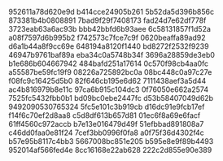 952611a78d620e9d
b414cce24905b261
5b52da5d396b856c
873381b4b0808891
7bad9f29f7408173
fad24d7e62df778f
3723eab63a6ac93b
bbb42bbfd6b93aee
6c58131857f1d52a
a08f7597d6b995b2
f742573c7fce7c9f
0620beaffa89ad92
d6a1b44a8f9cc69e
648194a8120f1440
bd8272f2532f9239
46947b9761baf89a
eba34c0a5748b34f
3696a28859de3eb0
b1e686b604667942
484bafd251a17614
0c570f98cb4aa0fc
a55587be59fc19f9
08226a725892bc0a
08bc448c0a97c27e
f08fc9c16425d5b0
82f646cb195e6d62
7111438aef3a5d44
ac4b816979b8e11c
97ca6b915c104dc3
0f76050e662a2574
7525fc5432fbb0b1
bd09bc0ebe2447fc
d53b58407049d62b
9492090530765324
5fc5e101c3b919cb
d16dc91e9fcb17ef
f14f6c70ef2d8aa8
c5d8df613b657d81
01ec6f8a69e6facf
61ff4560c972accb
b7e13e016479d49f
51efbbad891808a7
c46dd0faa0e81f24
7cef3bb0996f0fa8
a0f75f36d4302f4c
b57e95b8117c4bb3
5667008bc851e205
b595e8e9f89b4493
952014af566fed4e
8cc16168e22ab628
222c2d855e90e389
